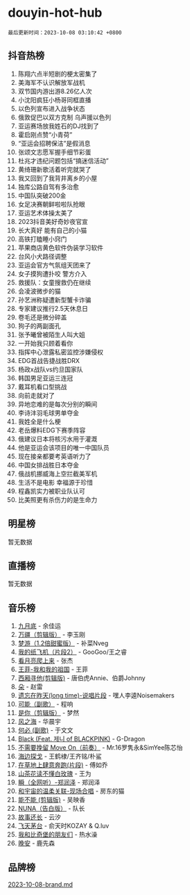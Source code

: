 # douyin-hot-hub

`最后更新时间：2023-10-08 03:10:42 +0800`

## 抖音热榜

1. 陈翔六点半短剧的梗太密集了
1. 美海军不认识解放军战机
1. 双节国内游出游8.26亿人次
1. 小沈阳疯狂小杨哥同框直播
1. 以色列宣布进入战争状态
1. 俄敦促巴以双方克制 乌声援以色列
1. 亚运赛场放我姓石的DJ找到了
1. 霍启刚点赞“小青荷”
1. “亚运会招聘保洁”是假消息
1. 张颂文志愿军握手细节彩蛋
1. 杜兆才违纪问题包括“搞迷信活动”
1. 黄绮珊新歌活着听完就哭了
1. 我又回到了我背井离乡的小屋
1. 独库公路自驾有多治愈
1. 中国队突破200金
1. 女足决赛朝鲜啦啦队抢眼
1. 亚运艺术体操太美了
1. 2023抖音美好奇妙夜官宣
1. 长大真好 能有自己的小猫
1. 高铁打瞌睡小窍门
1. 苹果商店黄色软件伪装学习软件
1. 台风小犬路径调整
1. 亚运会官方气氛组天团来了
1. 女子摸狗遭扑咬 警方介入
1. 救援队：女童搜救仍在继续
1. 会凌波微步的猫
1. 孙艺洲称疑遭新型蟹卡诈骗
1. 专家建议推行2.5天休息日
1. 卷毛还是微分碎盖
1. 狗子的两副面孔
1. 张予曦曾被陌生人叫大姐
1. 一开始我只顾着看你
1. 指挥中心泄露私密监控涉嫌侵权
1. EDG首战告捷战胜DRX
1. 杨政x战队vs约旦国家队
1. 韩国男足亚运三连冠
1. 戴耳机看口型挑战
1. 向前走就对了
1. 异地恋难的是每次分别的瞬间
1. 李诗沣羽毛球男单夺金
1. 我姓全是什么梗
1. 老岳爆料EDG下赛季阵容
1. 俄建议日本将核污水用于灌溉
1. 他是亚运会该项目的唯一中国队员
1. 现在接亲都要考英语听力了
1. 中国女排战胜日本夺金
1. 俄战机挪威海上空拦截美军机
1. 生活不是电影 幸福源于珍惜
1. 程鑫凯实力被职业队认可
1. 比美照更有杀伤力的是生命力

## 明星榜

暂无数据

## 直播榜

暂无数据

## 音乐榜

1. [九月底](https://sf3-cdn-tos.douyinstatic.com/obj/tos-cn-ve-2774/oMfewG4PDTFhF8iz3OGQ7ABH5i6fCgnMaoCbzZ) - 余佳运
1. [万疆（剪辑版）](https://sf6-cdn-tos.douyinstatic.com/obj/tos-cn-ve-2774/ooG7oVgFlDTelKCjCsTTobQvbdtj1BBQXnfZd8) - 李玉刚
1. [梦游（1.2倍甜蜜版）](https://sf6-cdn-tos.douyinstatic.com/obj/tos-cn-ve-2774/o4gyAUm8hwufoEABmwVIiQtHsFuGzAEEWtNMzo) - 补菜Nveg
1. [我的纸飞机（片段2）](https://sf6-cdn-tos.douyinstatic.com/obj/tos-cn-ve-2774/oM2ZrKcg2CD5AeRB2gkeXOFB1IxAGJdZPazYHf) - GooGoo/王之睿
1. [看月亮爬上来](https://sf6-cdn-tos.douyinstatic.com/obj/tos-cn-ve-2774/356c324112764016b25295e535f2daf0) - 张杰
1. [王菲-我和我的祖国](https://sf6-cdn-tos.douyinstatic.com/obj/tos-cn-ve-2774/3ef0f373017541e18566595c96123cab) - 王菲
1. [西厢寻他(剪辑版)](https://sf3-cdn-tos.douyinstatic.com/obj/tos-cn-ve-2774/oUsAVfAQKlRNxEv5qxvIB8o5qmIWUcXbzJKJhw) - 唐伯虎Annie、伯爵Johnny
1. [朵](https://sf3-cdn-tos.douyinstatic.com/obj/tos-cn-ve-2774/932f5bdfcd7c47b880525e92ab8a4999) - 赵雷
1. [遗忘在昨天(long time)-说唱片段](https://sf6-cdn-tos.douyinstatic.com/obj/tos-cn-ve-2774/oIynqctDJIzUJY3Q2CeIFe5nA2gC7DS2bfZamd) - 嘿人李逵Noisemakers
1. [可能（副歌）](https://sf6-cdn-tos.douyinstatic.com/obj/tos-cn-ve-2774/cde1731888894259b333569393c2fb51) - 程响
1. [是你（剪辑版）](https://sf3-cdn-tos.douyinstatic.com/obj/tos-cn-ve-2774/46019dae783c4c969944217fe1cfafc4) - 梦然
1. [风之海](https://sf3-cdn-tos.douyinstatic.com/obj/tos-cn-ve-2774/oInqZ2gFbCQvB6wZNnZlJpBcfDBQ8t1e1XwYAi) - 华晨宇
1. [何必 (副歌)](https://sf3-cdn-tos.douyinstatic.com/obj/tos-cn-ve-2774/okuRVVnhXysQOM6IEAfyBsgzwvoF7Az6tNiWDB) - 于文文
1. [Black (Feat. 제니 of BLACKPINK)](https://sf6-cdn-tos.douyinstatic.com/obj/tos-cn-ve-2774/2eb92e2debbe4fe0a552bc099aef7f28) - G-Dragon
1. [不需要挽留 Move On（前奏）](https://sf6-cdn-tos.douyinstatic.com/obj/tos-cn-ve-2774/ooCBhgCCkF4nExzQL9WZSUbitfA8IsDkgQIYhe) - Mr.16罗隽永&SimYee陈芯怡
1. [海边探戈](https://sf3-cdn-tos.douyinstatic.com/obj/tos-cn-ve-2774/os9gE0VQCGqt6VQkZDyBBYvfSDY0QFe3vVmubn) - 王鹤棣/王齐铭/朴鲨
1. [在草地上肆意奔跑(片段)](https://sf6-cdn-tos.douyinstatic.com/obj/tos-cn-ve-2774/8831d494742f45dabdfa8adb8b817259) - 傅如乔
1. [山茶花读不懂白玫瑰](https://sf6-cdn-tos.douyinstatic.com/obj/tos-cn-ve-2774/osfn8B7DktrRHEPJgPCfDbw7QDQEkwC16BxZg9) - 王为
1. [瞬（全网听）-郑润泽](https://sf6-cdn-tos.douyinstatic.com/obj/tos-cn-ve-2774/o4Vb9eJZClCZTnRQYy0BRSeHGrDtrkrQgIBvQt) - 郑润泽
1. [和宇宙的温柔关联-现场合唱](https://sf6-cdn-tos.douyinstatic.com/obj/tos-cn-ve-2774/o0hONGDYQBgk0e5bqDeQOonVmncA6tC2nBwZLT) - 房东的猫
1. [能不能 (剪辑版)](https://sf3-cdn-tos.douyinstatic.com/obj/tos-cn-ve-2774/fc4a6c45b4a34277ba4088e1d7fdff98) - 吴映香
1. [NUNA（告白版）](https://sf6-cdn-tos.douyinstatic.com/obj/tos-cn-ve-2774/a65828cbd8ce41a78a430a58b49f4feb) - 队长
1. [故事还长](https://sf6-cdn-tos.douyinstatic.com/obj/tos-cn-ve-2774/30a26758c8594f0ab81ac675c33ee2c5) - 云汐
1. [飞天茅台](https://sf6-cdn-tos.douyinstatic.com/obj/tos-cn-ve-2774/o4GhTV5kIuMWmC2Ai1WzNglssgBfQaqQCSLxUU) - 俞天时KOZAY & Q.luv
1. [我和比奇堡的朋友们](https://sf3-cdn-tos.douyinstatic.com/obj/tos-cn-ve-2774/f0505db981ea4a6d91453a15924a82aa) - 热水澡
1. [晚安](https://sf6-cdn-tos.douyinstatic.com/obj/tos-cn-ve-2774/a724c5e224464218839820f4e4fd632f) - 鹿先森

## 品牌榜

[2023-10-08-brand.md](2023-10-08-brand.md)
